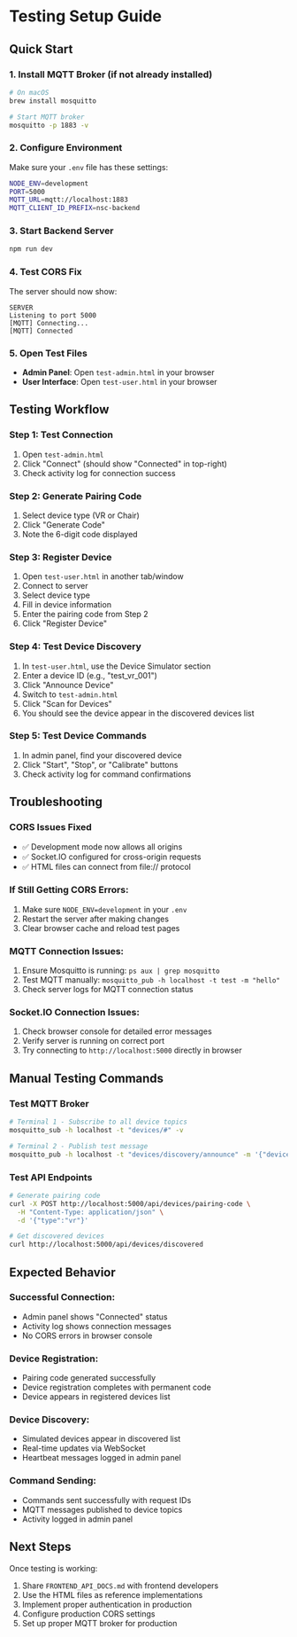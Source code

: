# Testing Setup Guide

## Quick Start

### 1. Install MQTT Broker (if not already installed)
```bash
# On macOS
brew install mosquitto

# Start MQTT broker
mosquitto -p 1883 -v
```

### 2. Configure Environment
Make sure your `.env` file has these settings:
```bash
NODE_ENV=development
PORT=5000
MQTT_URL=mqtt://localhost:1883
MQTT_CLIENT_ID_PREFIX=nsc-backend
```

### 3. Start Backend Server
```bash
npm run dev
```

### 4. Test CORS Fix
The server should now show:
```
SERVER
Listening to port 5000
[MQTT] Connecting...
[MQTT] Connected
```

### 5. Open Test Files
- **Admin Panel**: Open `test-admin.html` in your browser
- **User Interface**: Open `test-user.html` in your browser

## Testing Workflow

### Step 1: Test Connection
1. Open `test-admin.html`
2. Click "Connect" (should show "Connected" in top-right)
3. Check activity log for connection success

### Step 2: Generate Pairing Code
1. Select device type (VR or Chair)
2. Click "Generate Code"
3. Note the 6-digit code displayed

### Step 3: Register Device
1. Open `test-user.html` in another tab/window
2. Connect to server
3. Select device type
4. Fill in device information
5. Enter the pairing code from Step 2
6. Click "Register Device"

### Step 4: Test Device Discovery
1. In `test-user.html`, use the Device Simulator section
2. Enter a device ID (e.g., "test_vr_001")
3. Click "Announce Device"
4. Switch to `test-admin.html`
5. Click "Scan for Devices"
6. You should see the device appear in the discovered devices list

### Step 5: Test Device Commands
1. In admin panel, find your discovered device
2. Click "Start", "Stop", or "Calibrate" buttons
3. Check activity log for command confirmations

## Troubleshooting

### CORS Issues Fixed
- ✅ Development mode now allows all origins
- ✅ Socket.IO configured for cross-origin requests
- ✅ HTML files can connect from file:// protocol

### If Still Getting CORS Errors:
1. Make sure `NODE_ENV=development` in your `.env`
2. Restart the server after making changes
3. Clear browser cache and reload test pages

### MQTT Connection Issues:
1. Ensure Mosquitto is running: `ps aux | grep mosquitto`
2. Test MQTT manually: `mosquitto_pub -h localhost -t test -m "hello"`
3. Check server logs for MQTT connection status

### Socket.IO Connection Issues:
1. Check browser console for detailed error messages
2. Verify server is running on correct port
3. Try connecting to `http://localhost:5000` directly in browser

## Manual Testing Commands

### Test MQTT Broker
```bash
# Terminal 1 - Subscribe to all device topics
mosquitto_sub -h localhost -t "devices/#" -v

# Terminal 2 - Publish test message
mosquitto_pub -h localhost -t "devices/discovery/announce" -m '{"deviceId":"test","type":"vr","name":"Test Device"}'
```

### Test API Endpoints
```bash
# Generate pairing code
curl -X POST http://localhost:5000/api/devices/pairing-code \
  -H "Content-Type: application/json" \
  -d '{"type":"vr"}'

# Get discovered devices
curl http://localhost:5000/api/devices/discovered
```

## Expected Behavior

### Successful Connection:
- Admin panel shows "Connected" status
- Activity log shows connection messages
- No CORS errors in browser console

### Device Registration:
- Pairing code generated successfully
- Device registration completes with permanent code
- Device appears in registered devices list

### Device Discovery:
- Simulated devices appear in discovered list
- Real-time updates via WebSocket
- Heartbeat messages logged in admin panel

### Command Sending:
- Commands sent successfully with request IDs
- MQTT messages published to device topics
- Activity logged in admin panel

## Next Steps

Once testing is working:
1. Share `FRONTEND_API_DOCS.md` with frontend developers
2. Use the HTML files as reference implementations
3. Implement proper authentication in production
4. Configure production CORS settings
5. Set up proper MQTT broker for production

